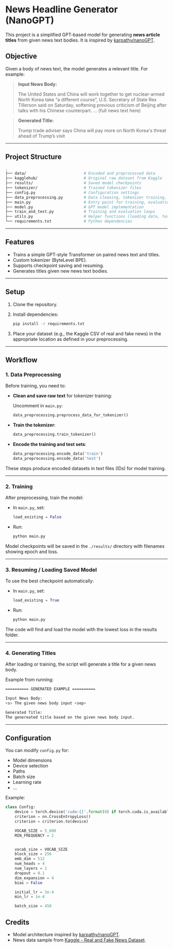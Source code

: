 # News Headline Generator (NanoGPT)

This project is a simplified GPT-based model for generating **news article titles** from given news text bodies. It is inspired by [karpathy/nanoGPT](https://github.com/karpathy/nanoGPT).

## Objective

Given a body of news text, the model generates a relevant title. For example:

> **Input News Body:**
>
> The United States and China will work together to get nuclear-armed North Korea take “a different course”, U.S. Secretary of State Rex Tillerson said on Saturday, softening previous criticism of Beijing after talks with his Chinese counterpart. ... (full news text here)

> **Generated Title:**
>
> Trump trade adviser says China will pay more on North Korea's threat ahead of Trump’s visit

---

## Project Structure
```bash
.
├── data/                         # Encoded and preprocessed data
├── kagglehub/                    # Original raw dataset from Kaggle
├── results/                      # Saved model checkpoints
├── tokenizer/                    # Trained tokenizer files
├── config.py                     # Configuration settings
├── data_preprocessing.py         # Data cleaning, tokenizer training, encoding
├── main.py                       # Entry point for training, evaluation, generation
├── model.py                      # GPT model implementation
├── train_and_test.py             # Training and evaluation loops
├── utils.py                      # Helper functions (loading data, text generation)
└── requirements.txt              # Python dependencies
```


---

## Features

- Trains a simple GPT-style Transformer on paired news text and titles.
- Custom tokenizer (ByteLevel BPE).
- Supports checkpoint saving and resuming.
- Generates titles given new news text bodies.

---

## Setup

1. Clone the repository.

2. Install dependencies:

    ```bash
    pip install -r requirements.txt
    ```

3. Place your dataset (e.g., the Kaggle CSV of real and fake news) in the appropriate location as defined in your preprocessing.

---

## Workflow

### 1. Data Preprocessing

Before training, you need to:

- **Clean and save raw text** for tokenizer training:

    Uncomment in `main.py`:

    ```python
    data_preprocessing.preprocess_data_for_tokenizer()
    ```

- **Train the tokenizer**:

    ```python
    data_preprocessing.train_tokenizer()
    ```

- **Encode the training and test sets**:

    ```python
    data_preprocessing.encode_data('train')
    data_preprocessing.encode_data('test')
    ```

These steps produce encoded datasets in text files (IDs) for model training.

---

### 2. Training

After preprocessing, train the model:

- In `main.py`, set:

    ```python
    load_existing = False
    ```

- Run:

    ```bash
    python main.py
    ```

Model checkpoints will be saved in the `./results/` directory with filenames showing epoch and loss.

---

### 3. Resuming / Loading Saved Model

To use the best checkpoint automatically:

- In `main.py`, set:

    ```python
    load_existing = True
    ```

- Run:

    ```bash
    python main.py
    ```

The code will find and load the model with the lowest loss in the results folder.

---

### 4. Generating Titles

After loading or training, the script will generate a title for a given news body.

Example from running:
```bash
========== GENERATED EXAMPLE ==========

Input News Body:
<s> The given news body input <sep>

Generated Title:
The genereated title based on the given news body input.
```


---

## Configuration

You can modify `config.py` for:

- Model dimensions
- Device selection
- Paths
- Batch size
- Learning rate
- ...

Example:

```python
class Config:
    device = torch.device('cuda:{}'.format(0) if torch.cuda.is_available() else 'cpu')
    criterion = nn.CrossEntropyLoss()
    criterion = criterion.to(device)

    VOCAB_SIZE = 5_000
    MIN_FREQUENCY = 2


    vocab_size = VOCAB_SIZE
    block_size = 256
    emb_dim = 512
    num_heads = 4
    num_layers = 1
    dropout = 0.1
    dim_expansion = 4
    bias = False

    initial_lr = 3e-4
    min_lr = 1e-4

    batch_size = 450
```

## Credits
- Model architecture inspired by [karpathy/nanoGPT](https://github.com/karpathy/nanoGPT).
- News data sample from [Kaggle - Real and Fake News Dataset](https://www.kaggle.com/datasets/razanaqvi14/real-and-fake-news).